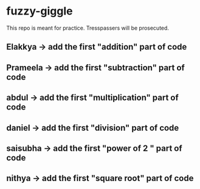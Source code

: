 # fuzzy-giggle
This repo is meant for practice. Tresspassers will be prosecuted. 

## Elakkya -> add the first "addition" part of code
## Prameela -> add the first "subtraction" part of code
## abdul -> add the first "multiplication" part of code
## daniel -> add the first "division" part of code
## saisubha -> add the first "power of 2 " part of code
## nithya -> add the first "square root" part of code

